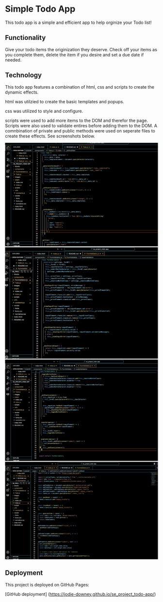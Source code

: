 # Simple Todo App

This todo app is a simple and efficient app to help orginize your Todo list!

## Functionality

Give your todo items the originization they deserve. Check off your items as you complete them, delete the item if you desire and set a due date if needed.

## Technology

This todo app features a combination of html, css and scripts to create the dynamic effects.

html was utilzied to create the basic templates and popups.

css was utilized to style and configure.

scripts were used to add more items to the DOM and therefor the page. Scripts were also used to validate entires before adding them to the DOM. A comnbination of private and public methods were used on seperate files to create these effects. See screenshots below.

![alt text](./images/Screenshot%202025-04-01%20at%202.04.00%20PM.png)
![alt text](./images/Screenshot%202025-04-01%20at%202.04.25%20PM.png)
![alt text](./images/Screenshot%202025-04-01%20at%202.04.46%20PM.png)
![alt text](./images/Screenshot%202025-04-01%20at%202.05.03%20PM.png)

## Deployment

This project is deployed on GitHub Pages:

[GitHub deployment] (https://jodie-downey.github.io/se_project_todo-app/)
